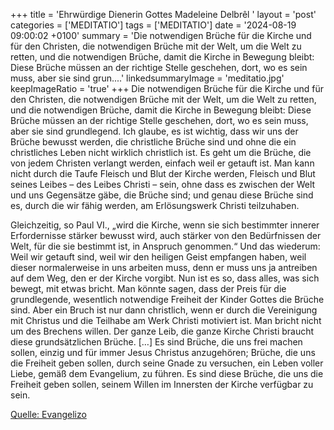 +++
title = 'Ehrwürdige Dienerin Gottes Madeleine Delbrêl  '
layout = 'post'
categories = ['MEDITATIO']
tags = ['MEDITATIO']
date = '2024-08-19 09:00:02 +0100'
summary = 'Die notwendigen Brüche für die Kirche und für den Christen, die notwendigen Brüche mit der Welt, um die Welt zu retten, und die notwendigen Brüche, damit die Kirche in Bewegung bleibt: Diese Brüche müssen an der richtige Stelle geschehen, dort, wo es sein muss, aber sie sind grun....'
linkedsummaryImage = 'meditatio.jpg'
keepImageRatio = 'true'
+++
Die notwendigen Brüche für die Kirche und für den Christen, die notwendigen Brüche mit der Welt, um die Welt zu retten, und die notwendigen Brüche, damit die Kirche in Bewegung bleibt: Diese Brüche müssen an der richtige Stelle geschehen, dort, wo es sein muss, aber sie sind grundlegend.<!--more--> Ich glaube, es ist wichtig, dass wir uns der Brüche bewusst werden, die christliche Brüche sind und ohne die ein christliches Leben nicht wirklich christlich ist. Es geht um die Brüche, die von jedem Christen verlangt werden, einfach weil er getauft ist. Man kann nicht durch die Taufe Fleisch und Blut der Kirche werden, Fleisch und Blut seines Leibes – des Leibes Christi – sein, ohne dass es zwischen der Welt und uns Gegensätze gäbe, die Brüche sind; und genau diese Brüche sind es, durch die wir fähig werden, am Erlösungswerk Christi teilzuhaben.

Gleichzeitig, so Paul VI., „wird die Kirche, wenn sie sich bestimmter innerer Erfordernisse stärker bewusst wird, auch stärker von den Bedürfnissen der Welt, für die sie bestimmt ist, in Anspruch genommen.“ Und das wiederum: Weil wir getauft sind, weil wir den heiligen Geist empfangen haben, weil dieser normalerweise in uns arbeiten muss, denn er muss uns ja antreiben auf dem Weg, den er der Kirche vorgibt. Nun ist es so, dass alles, was sich bewegt, mit etwas bricht. Man könnte sagen, dass der Preis für die grundlegende, wesentlich notwendige Freiheit der Kinder Gottes die Brüche sind. Aber ein Bruch ist nur dann christlich, wenn er durch die Vereinigung mit Christus und die Teilhabe am Werk Christi motiviert ist. Man bricht nicht um des Brechens willen. Der ganze Leib, die ganze Kirche Christi braucht diese grundsätzlichen Brüche. […] Es sind Brüche, die uns frei machen sollen, einzig und für immer Jesus Christus anzugehören; Brüche, die uns die Freiheit geben sollen, durch seine Gnade zu versuchen, ein Leben voller Liebe, gemäß dem Evangelium, zu führen. Es sind diese Brüche, die uns die Freiheit geben sollen, seinem Willen im Innersten der Kirche verfügbar zu sein.


[Quelle: Evangelizo](https://evangeliumtagfuertag.org/DE/gospel)
